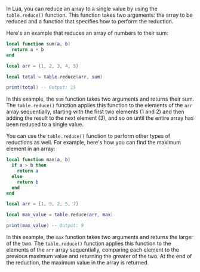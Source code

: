 In Lua, you can reduce an array to a single value by using the `table.reduce()` function. This function takes two arguments: the array to be reduced and a function that specifies how to perform the reduction.

Here's an example that reduces an array of numbers to their sum:

```lua
local function sum(a, b)
  return a + b
end

local arr = {1, 2, 3, 4, 5}

local total = table.reduce(arr, sum)

print(total) -- Output: 15
```

In this example, the `sum` function takes two arguments and returns their sum. The `table.reduce()` function applies this function to the elements of the `arr` array sequentially, starting with the first two elements (1 and 2) and then adding the result to the next element (3), and so on until the entire array has been reduced to a single value.

You can use the `table.reduce()` function to perform other types of reductions as well. For example, here's how you can find the maximum element in an array:

```lua
local function max(a, b)
  if a > b then
    return a
  else
    return b
  end
end

local arr = {1, 9, 2, 5, 7}

local max_value = table.reduce(arr, max)

print(max_value) -- Output: 9
```

In this example, the `max` function takes two arguments and returns the larger of the two. The `table.reduce()` function applies this function to the elements of the `arr` array sequentially, comparing each element to the previous maximum value and returning the greater of the two. At the end of the reduction, the maximum value in the array is returned.